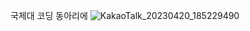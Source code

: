 국제대 코딩 동아리에 ![KakaoTalk_20230420_185229490](https://user-images.githubusercontent.com/127952876/236681324-c2e580bb-58a1-4979-9ed8-3bc4b524541a.jpg)

